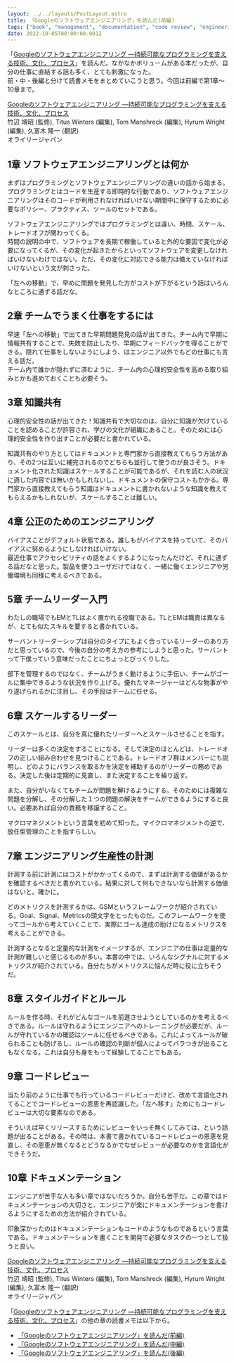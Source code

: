 ```yaml
---
layout: ../../layouts/PostLayout.astro
title: 「Googleのソフトウェアエンジニアリング」を読んだ(前編)
tags: ["book", "management", "documentation", "code review", "engineering"]
date: 2022-10-05T00:00:00.001Z
---
```


「<a href="https://af.moshimo.com/af/c/click?a_id=3489058&amp;p_id=170&amp;pc_id=185&amp;pl_id=4062&amp;url=https%3A%2F%2Fwww.amazon.co.jp%2Fdp%2F4873119650" rel="nofollow" referrerpolicy="no-referrer-when-downgrade" target="_blank">Googleのソフトウェアエンジニアリング ―持続可能なプログラミングを支える技術、文化、プロセス</a>」を読んだ。なかなかボリュームがある本だったが、自分の仕事に直結する話も多く、とても刺激になった。  
前・中・後編と分けて読書メモをまとめていこうと思う。今回は前編で第1章〜10章まで。
<img src="//i.moshimo.com/af/i/impression?a_id=3489058&amp;p_id=170&amp;pc_id=185&amp;pl_id=4062" alt="" width="1" height="1" style="border: 0px;" />

<div class="amazon-box">
<div>
<a href="https://af.moshimo.com/af/c/click?a_id=3489058&amp;p_id=170&amp;pc_id=185&amp;pl_id=4062&amp;url=https%3A%2F%2Fwww.amazon.co.jp%2Fdp%2F4873119650" rel="nofollow" referrerpolicy="no-referrer-when-downgrade" target="_blank"><img src="https://images-fe.ssl-images-amazon.com/images/I/4113eD01v2L._SL160_.jpg" alt="" style="border: none;" /></a>
</div>
<div>
<a href="https://af.moshimo.com/af/c/click?a_id=3489058&amp;p_id=170&amp;pc_id=185&amp;pl_id=4062&amp;url=https%3A%2F%2Fwww.amazon.co.jp%2Fdp%2F4873119650" rel="nofollow" referrerpolicy="no-referrer-when-downgrade" target="_blank">Googleのソフトウェアエンジニアリング ―持続可能なプログラミングを支える技術、文化、プロセス</a><br>
竹辺 靖昭 (監修), Titus Winters (編集), Tom Manshreck (編集), Hyrum Wright (編集), 久富木 隆一  (翻訳)<br>
オライリージャパン
</div>
</div>
<img src="//i.moshimo.com/af/i/impression?a_id=3489058&amp;p_id=170&amp;pc_id=185&amp;pl_id=4062" alt="" width="1" height="1" style="border: 0px;" />

## 1章 ソフトウェアエンジニアリングとは何か
まずはプログラミングとソフトウェアエンジニアリングの違いの話から始まる。プログラミングとはコードを生産する即時的な行動であり、ソフトウェアエンジニアリングはそのコードが利用されなければいけない期間中に保守するために必要なポリシー、プラクティス、ツールのセットである。

ソフトウェアエンジニアリングではプログラミングとは違い、時間、スケール、トレードオフが関わってくる。  
時間の説明の中で、ソフトウェアを長期で稼働していると外的な要因で変化が必要になってくるが、その変化が起きたからといってソフトウェアを変更しなければいけないわけではない。ただ、その変化に対応できる能力は備えていなければいけないという文が刺さった。

「左への移動」で、早めに問題を発見した方がコストが下がるという話はいろんなところに通ずる話だな。

## 2章 チームでうまく仕事をするには
早速「左への移動」で出てきた早期問題発見の話が出てきた。チーム内で早期に情報共有することで、失敗を防止したり、早期にフィードバックを得ることができる。隠れて仕事をしないようにしよう、はエンジニア以外でもどの仕事にも言える話だ。  
チーム内で誰かが隠れずに済むように、チーム内の心理的安全性を高める取り組みとかも進めておくことも必要そう。

## 3章 知識共有
心理的安全性の話が出てきた！知識共有で大切なのは、自分に知識が欠けていることを認めることが許容され、学びの文化が組織にあること。そのためには心理的安全性を作り出すことが必要だと書かれている。

知識共有のやり方としてはドキュメントと専門家から直接教えてもらう方法があり、その2つは互いに補完されるのでどちらも並行して使うのが良さそう。ドキュメント化された知識はスケールすることが可能であるが、それを読む人の状況に適した内容では無いかもしれないし、ドキュメントの保守コストもかかる。専門家から直接教えてもらう知識はドキュメントに書かれないような知識を教えてもらえるかもしれないが、スケールすることは難しい。

## 4章 公正のためのエンジニアリング
バイアスことがデフォルト状態である。誰しもがバイアスを持っていて、そのバイアスに努めるようにしなければいけない。  
最近仕事でアクセシビリティの話をよくするようになったんだけど、それに通ずる話だなと思った。製品を使うユーザだけではなく、一緒に働くエンジニアや労働環境も同様に考えるべきである。

## 5章 チームリーダー入門
わたしの職場でもEMとTLはよく置かれる役職である。TLとEMは職責は異なるが、とても似たスキルを要すると書かれている。

サーバントリーダーシップは自分のタイプにもよく合っているリーダーのあり方だと思っているので、今後の自分の考え方の参考にしようと思った。サーバントって下僕っていう意味だったことにちょっとびっくりした。

部下を管理するのではなく、チームがうまく動けるように手伝い、チームがゴールに集中できるような状況を作り上げる。優れたマネージャーはどんな物事がやり遂げられるかに注目し、その手段はチームに任せる。

## 6章 スケールするリーダー
このスケールとは、自分を真に優れたリーダーへとスケールさせることを指す。

リーダーは多くの決定をすることになる。そして決定のほとんどは、トレードオフの正しい組み合わせを見つけることである。トレードオフ群はメンバーにも説明し、どのようにバランスを取るかを決定を補助するのがリーダーの務めである。決定した後は定期的に見直し、また決定することを繰り返す。

また、自分がいなくてもチームが問題を解けるようにする。そのためには複雑な問題を分解し、その分解した１つの問題の解決をチームができるようにすると良い。必要あれば自分の責務を移譲すること。

マクロマネジメントという言葉を初めて知った。マイクロマネジメントの逆で、放任型管理のことを指すらしい。

## 7章 エンジニアリング生産性の計測
計測する前に計測にはコストがかかってくるので、まずは計測する価値があるかを確認するべきだと書かれている。結果に対して何もできないなら計測する価値はないと。確かに。

どのメトリクスを計測するかは、GSMというフレームワークが紹介されている。Goal、Signal、Metricsの頭文字をとったものだ。このフレームワークを使ってゴールから考えていくことで、実際にゴール達成の助けになるメトリクスを考えることができる。

計測するとなると定量的な計測をイメージするが、エンジニアの仕事は定量的な計測が難しいと感じるものが多い。本書の中では、いろんなシグナルに対するメトリクスが紹介されている。自分たちがメトリクスに悩んだ時に役に立ちそうだ。

## 8章 スタイルガイドとルール
ルールを作る時、それがどんなゴールを前進させようとしているのかを考えるべきである。ルールは守れるようにエンジニアへのトレーニングが必要だが、ルールが守れているかの確認はツールに任せるべきである。これによってルールが破られることも防げるし、ルールの確認の判断が個人によってバラつきが出ることもなくなる。これは自分も身をもって経験してることでもある。

## 9章 コードレビュー
当たり前のように仕事でも行っているコードレビューだけど、改めて言語化されてることでコードレビューの恩恵を再認識した。「左へ移す」ためにもコードレビューは大切な要素なのである。

そういえば早くリリースするためにレビューをいっそ無くしてみては、という話題が出ることがある。その時は、本書で書かれているコードレビューの恩恵を見直し、その恩恵が無くなるとどうなるかでなぜレビューが必要なのかを言語化ができそうだ。

## 10章 ドキュメンテーション
エンジニアが苦手な人も多い章ではないだろうか。自分も苦手だ。この章ではドキュメンテーションの大切さと、エンジニアが楽にドキュメンテーションを書けるようにするための方法が紹介されている。

印象深かったのはドキュメンテーションもコードのようなものであるという言葉である。ドキュメンテーションを書くことを開発で必要なタスクの一つとして扱うと良い。

<div class="amazon-box">
<div>
<a href="https://af.moshimo.com/af/c/click?a_id=3489058&amp;p_id=170&amp;pc_id=185&amp;pl_id=4062&amp;url=https%3A%2F%2Fwww.amazon.co.jp%2Fdp%2F4873119650" rel="nofollow" referrerpolicy="no-referrer-when-downgrade" target="_blank"><img src="https://images-fe.ssl-images-amazon.com/images/I/4113eD01v2L._SL160_.jpg" alt="" style="border: none;" /></a>
</div>
<div>
<a href="https://af.moshimo.com/af/c/click?a_id=3489058&amp;p_id=170&amp;pc_id=185&amp;pl_id=4062&amp;url=https%3A%2F%2Fwww.amazon.co.jp%2Fdp%2F4873119650" rel="nofollow" referrerpolicy="no-referrer-when-downgrade" target="_blank">Googleのソフトウェアエンジニアリング ―持続可能なプログラミングを支える技術、文化、プロセス</a><br>
竹辺 靖昭 (監修), Titus Winters (編集), Tom Manshreck (編集), Hyrum Wright (編集), 久富木 隆一  (翻訳)<br>
オライリージャパン
</div>
</div>
<img src="//i.moshimo.com/af/i/impression?a_id=3489058&amp;p_id=170&amp;pc_id=185&amp;pl_id=4062" alt="" width="1" height="1" style="border: 0px;" />

「<a href="https://af.moshimo.com/af/c/click?a_id=3489058&amp;p_id=170&amp;pc_id=185&amp;pl_id=4062&amp;url=https%3A%2F%2Fwww.amazon.co.jp%2Fdp%2F4873119650" rel="nofollow" referrerpolicy="no-referrer-when-downgrade" target="_blank">Googleのソフトウェアエンジニアリング ―持続可能なプログラミングを支える技術、文化、プロセス</a>」の他の章の読書メモは以下から。
- <a href="https://kanoe.dev/blog/google-software-engineering" target="_blank">「Googleのソフトウェアエンジニアリング」を読んだ(前編)</a>
- <a href="https://kanoe.dev/blog/google-software-engineering-2" target="_blank">「Googleのソフトウェアエンジニアリング」を読んだ(中編)</a>
- <a href="https://kanoe.dev/blog/google-software-engineering-3" target="_blank">「Googleのソフトウェアエンジニアリング」を読んだ(後編)</a>

